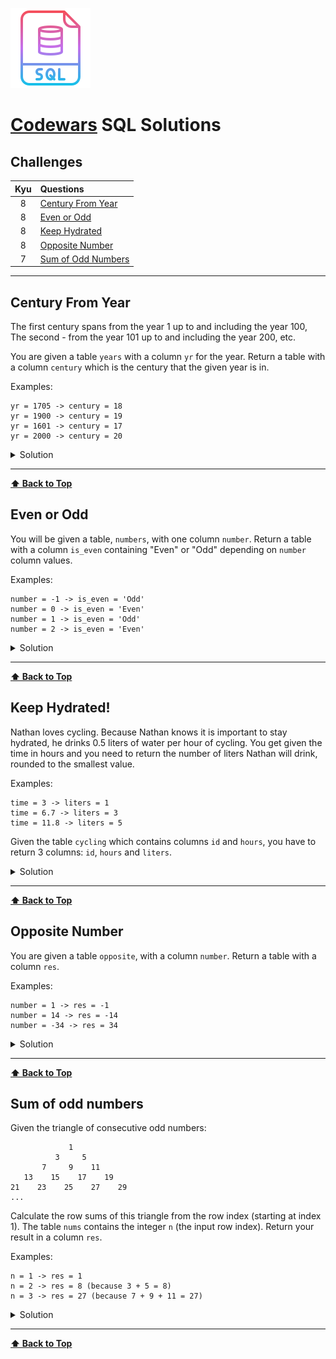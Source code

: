 ![SQL](images/sql-logo.png)

# [Codewars](https://www.codewars.com/) SQL Solutions

## Challenges

|  Kyu  | Questions                                 |
| :---: | :---------------------------------------- |
|   8   | [Century From Year](#century-from-year)               |
|   8   | [Even or Odd](#even-or-odd)               |
|   8   | [Keep Hydrated](#keep-hydrated)               |
|   8   | [Opposite Number](#opposite-number)       |
|   7   | [Sum of Odd Numbers](#sum-of-odd-numbers) |

---

## Century From Year

The first century spans from the year 1 up to and including the year 100, The second - from the year 101 up to and including the year 200, etc.

You are given a table `years` with a column `yr` for the year. Return a table with a column `century` which is the century that the given year is in.

Examples:

```
yr = 1705 -> century = 18
yr = 1900 -> century = 19
yr = 1601 -> century = 17
yr = 2000 -> century = 20
```

<details><summary>Solution</summary>

```sql
SELECT CEILING(yr/100.00) AS century FROM years;
```
</details>

---

**[⬆ Back to Top](#challenges)**

## Even or Odd

You will be given a table, `numbers`, with one column `number`. Return a table with a column `is_even` containing "Even" or "Odd" depending on `number` column values.

Examples:

```
number = -1 -> is_even = 'Odd'
number = 0 -> is_even = 'Even'
number = 1 -> is_even = 'Odd'
number = 2 -> is_even = 'Even'
```

<details><summary>Solution</summary>

```sql
SELECT
  CASE
    WHEN number % 2 = 0 THEN 'Even'
    ELSE 'Odd'
  END
AS is_even
FROM numbers;
```
</details>

---

**[⬆ Back to Top](#challenges)**

## Keep Hydrated!

Nathan loves cycling. Because Nathan knows it is important to stay hydrated, he drinks 0.5 liters of water per hour of cycling. You get given the time in hours and you need to return the number of liters Nathan will drink, rounded to the smallest value.

Examples:

```
time = 3 -> liters = 1
time = 6.7 -> liters = 3
time = 11.8 -> liters = 5
```

Given the table `cycling` which contains columns `id` and `hours`, you have to return 3 columns: `id`, `hours` and `liters`.

<details><summary>Solution</summary>

```sql
SELECT *, FLOOR(hours / 2) AS liters FROM cycling;
```
</details>

---

**[⬆ Back to Top](#challenges)**

## Opposite Number

You are given a table `opposite`, with a column `number`. Return a table with a column `res`.

Examples:

```
number = 1 -> res = -1
number = 14 -> res = -14
number = -34 -> res = 34
```

<details><summary>Solution</summary>

```sql
SELECT -number AS res FROM opposite;
```
</details>

---

**[⬆ Back to Top](#challenges)**

## Sum of odd numbers

Given the triangle of consecutive odd numbers:

```
             1
          3     5
       7     9    11
   13    15    17    19
21    23    25    27    29
...
```

Calculate the row sums of this triangle from the row index (starting at index 1). The table `nums` contains the integer `n` (the input row index). Return your result in a column `res`.

Examples:

```
n = 1 -> res = 1
n = 2 -> res = 8 (because 3 + 5 = 8)
n = 3 -> res = 27 (because 7 + 9 + 11 = 27)
```

<details><summary>Solution</summary>

```sql
SELECT n * n * n AS res FROM nums;
```
</details>

---

**[⬆ Back to Top](#challenges)**
